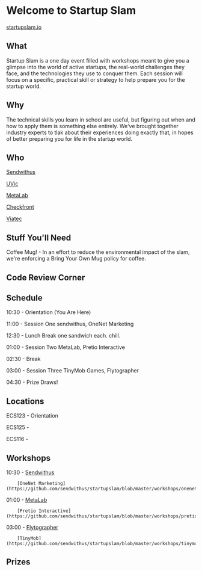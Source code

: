Welcome to Startup Slam
=======================
[startupslam.io](http://www.startupslam.io)



What
----
Startup Slam is a one day event filled with workshops meant to give you a glimpse into the world of active startups, the real-world challenges they face, and the technologies they use to conquer them. Each session will focus on a specific, practical skill or strategy to help prepare you for the startup world.


Why
----
The technical skills you learn in school are useful, but figuring out when and how to apply them is something else entirely. We've brought together industry experts to tlak about their experiences doing exactly that, in hopes of better preparing you for life in the startup world.


Who
----
[Sendwithus](http://www.sendwithus.com)

[UVic](https://www.uvic.ca/)

[MetaLab](http://metalab.co/)

[Checkfront](https://www.checkfront.com/)

[Viatec](https://www.viatec.ca/cpages/home)

Stuff You'll Need
-----------------
Coffee Mug! - In an effort to reduce the environmental impact of the slam, we're enforcing a Bring Your Own Mug policy for coffee. 




Code Review Corner
------------------



Schedule
--------
10:30 - Orientation (You Are Here)

11:00 - Session One sendwithus, OneNet Marketing

12:30 - Lunch Break one sandwich each. chill.

01:00 - Session Two MetaLab, Pretio Interactive

02:30 - Break

03:00 - Session Three TinyMob Games, Flytographer

04:30 - Prize Draws!


Locations
---------
ECS123 - Orientation

ECS125 - 

ECS116 - 


Workshops
--------

10:30 - [Sendwithus](https://github.com/sendwithus/startupslam/blob/master/workshops/sendwithus/README.md)

        [OneNet Marketing](https://github.com/sendwithus/startupslam/blob/master/workshops/onenet/README.md)

01:00 - [MetaLab](https://github.com/sendwithus/startupslam/blob/master/workshops/metalab/README.md)

        [Pretio Interactive](https://github.com/sendwithus/startupslam/blob/master/workshops/pretio/README.md)

03:00 - [Flytographer](https://github.com/sendwithus/startupslam/blob/master/workshops/flytographer/README.md)

        [TinyMob](https://github.com/sendwithus/startupslam/blob/master/workshops/tinymob/README.md)


Prizes
------

